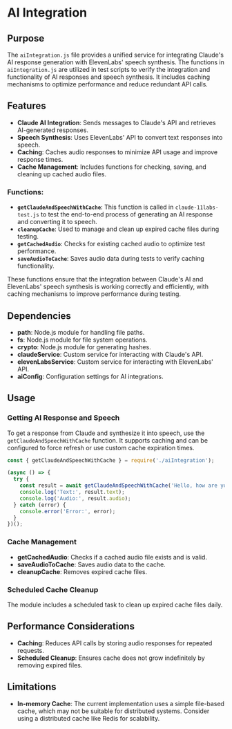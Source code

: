 # AI Integration

## Purpose
The `aiIntegration.js` file provides a unified service for integrating Claude's AI response generation with ElevenLabs' speech synthesis.  The functions in `aiIntegration.js` are utilized in test scripts to verify the integration and functionality of AI responses and speech synthesis. It includes caching mechanisms to optimize performance and reduce redundant API calls.

## Features
- **Claude AI Integration**: Sends messages to Claude's API and retrieves AI-generated responses.
- **Speech Synthesis**: Uses ElevenLabs' API to convert text responses into speech.
- **Caching**: Caches audio responses to minimize API usage and improve response times.
- **Cache Management**: Includes functions for checking, saving, and cleaning up cached audio files.

### Functions:
- **`getClaudeAndSpeechWithCache`**: This function is called in `claude-11labs-test.js` to test the end-to-end process of generating an AI response and converting it to speech.
- **`cleanupCache`**: Used to manage and clean up expired cache files during testing.
- **`getCachedAudio`**: Checks for existing cached audio to optimize test performance.
- **`saveAudioToCache`**: Saves audio data during tests to verify caching functionality.

These functions ensure that the integration between Claude's AI and ElevenLabs' speech synthesis is working correctly and efficiently, with caching mechanisms to improve performance during testing.

## Dependencies
- **path**: Node.js module for handling file paths.
- **fs**: Node.js module for file system operations.
- **crypto**: Node.js module for generating hashes.
- **claudeService**: Custom service for interacting with Claude's API.
- **elevenLabsService**: Custom service for interacting with ElevenLabs' API.
- **aiConfig**: Configuration settings for AI integrations.

## Usage

### Getting AI Response and Speech
To get a response from Claude and synthesize it into speech, use the `getClaudeAndSpeechWithCache` function. It supports caching and can be configured to force refresh or use custom cache expiration times.

```javascript
const { getClaudeAndSpeechWithCache } = require('./aiIntegration');

(async () => {
  try {
    const result = await getClaudeAndSpeechWithCache('Hello, how are you?', [], null, { forceRefresh: false });
    console.log('Text:', result.text);
    console.log('Audio:', result.audio);
  } catch (error) {
    console.error('Error:', error);
  }
})();
```

### Cache Management
- **getCachedAudio**: Checks if a cached audio file exists and is valid.
- **saveAudioToCache**: Saves audio data to the cache.
- **cleanupCache**: Removes expired cache files.

### Scheduled Cache Cleanup
The module includes a scheduled task to clean up expired cache files daily.

## Performance Considerations
- **Caching**: Reduces API calls by storing audio responses for repeated requests.
- **Scheduled Cleanup**: Ensures cache does not grow indefinitely by removing expired files.

## Limitations
- **In-memory Cache**: The current implementation uses a simple file-based cache, which may not be suitable for distributed systems. Consider using a distributed cache like Redis for scalability.



